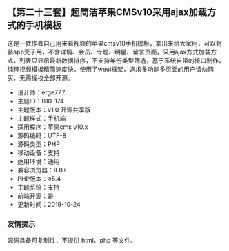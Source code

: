 ## 【第二十三套】超简洁苹果CMSv10采用ajax加载方式的手机模板

这是一款作者自己用来看视频的苹果cmsv10手机模板，拿出来给大家用，可以封装app壳子用，不含详情、会员、专题、明星、留言页面，采用ajax方式加载方式，列表只显示最新数据排序，不支持年份类型筛选，基于系统自带的接口制作，纯粹视频模板精简速度快，使用了weui框架，追求多功能多页面的用户请勿购买，无需授权全部开源。

- 设计师：erge777
- 主题ID：B10-174
- 主题版本：v1.0 开源共享版
- 主题样式：手机端
- 适用程序：苹果cms v10.x
- 源码编码：UTF-8
- 源码类型：PHP
- 移动设备：支持
- 适用环境：通用
- 兼容浏览器：IE8+
- PHP版本：≥5.4
- 主题系统：支持
- 前端开源：是
- 更新时间：2019-10-24

### 友情提示

源码具备可复制性，不提供 html、php 等文件。